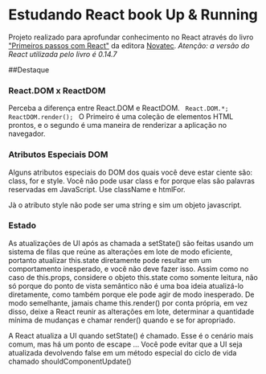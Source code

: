 # Estudando React book Up & Running
Projeto realizado para aprofundar conhecimento no React através do livro ["Primeiros passos com React"](https://novatec.com.br/livros/primeiros-passos-com-react/) da editora [Novatec](http://www.novatec.com.br).
_Atenção: a versão do React utilizada pelo livro é 0.14.7_

##Destaque

### React.DOM x ReactDOM

Perceba a diferença entre React.DOM e ReactDOM.
<code>
    React.DOM.*;
    ReactDOM.render();
</code>
O Primeiro é uma coleção de elementos HTML prontos, e o segundo é uma maneira de renderizar a aplicação no navegador.

### Atributos Especiais DOM
Alguns atributos especiais do DOM dos quais você deve estar ciente são: class, for e style.
Você não pode usar class e for porque elas são palavras reservadas em JavaScript. Use className e htmlFor.

Jà o atributo style não pode ser uma string e sim um objeto javascript.

### Estado
As atualizações de UI após as chamada a setState() são feitas usando um sistema de filas que reúne as alterações em lote 
de modo eficiente, portanto atualizar this.state diretamente pode resultar em um comportamento inesperado, e você não 
deve fazer isso. Assim como no caso de this.props, considere o objeto this.state como somente leitura, não só porque do
ponto de vista semântico não é uma boa ideia atualizá-lo diretamente, como também porque ele pode agir de modo inesperado.
De modo semelhante, jamais chame this.render() por conta própria, em vez disso, deixe a React reunir as alterações em 
lote, determinar a quantidade mínima de mudanças e chamar render() quando e se for apropriado.

A React atualiza a UI quando setState() é chamado. Esse é o cenário mais comum, mas há um ponto de escape ... Você pode
evitar que a UI seja atualizada devolvendo false em um método especial do ciclo de vida chamado shouldComponentUpdate()